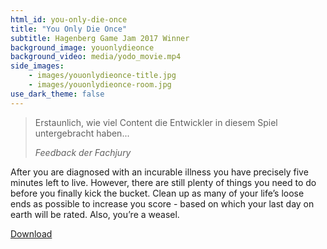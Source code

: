 ```yaml
---
html_id: you-only-die-once
title: "You Only Die Once"
subtitle: Hagenberg Game Jam 2017 Winner
background_image: youonlydieonce
background_video: media/yodo_movie.mp4
side_images:
    - images/youonlydieonce-title.jpg
    - images/youonlydieonce-room.jpg
use_dark_theme: false
---
```


> Erstaunlich, wie viel Content die Entwickler in diesem Spiel untergebracht haben...
>
> *Feedback der Fachjury*

After you are diagnosed with an incurable illness you have precisely five minutes left to live. However, there are still plenty of things you need to do before you finally kick the bucket. Clean up as many of your life’s loose ends as possible to increase you score - based on which your last day on earth will be rated. Also, you’re a weasel.

[Download](https://playful-interactive-environments.github.io/gamejam/2017/#you-only-die-once)